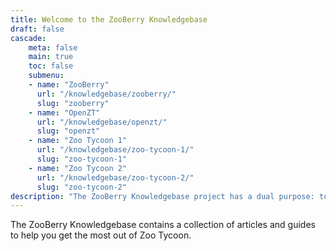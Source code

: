 ```yaml
---
title: Welcome to the ZooBerry Knowledgebase
draft: false
cascade:
    meta: false
    main: true
    toc: false
    submenu:
    - name: "ZooBerry"
      url: "/knowledgebase/zooberry/"
      slug: "zooberry"
    - name: "OpenZT" 
      url: "/knowledgebase/openzt/"
      slug: "openzt"
    - name: "Zoo Tycoon 1"
      url: "/knowledgebase/zoo-tycoon-1/"
      slug: "zoo-tycoon-1"
    - name: "Zoo Tycoon 2"
      url: "/knowledgebase/zoo-tycoon-2/"
      slug: "zoo-tycoon-2"
description: "The ZooBerry Knowledgebase project has a dual purpose: to archive old tutorials at risk of being lost but also to provide new tutorials and guides for the Zoo Tycoon community whenever possible. This section is of course a work in progress and will be updated as new content is added."
---
```


The ZooBerry Knowledgebase contains a collection of articles and guides to help you get the most out of Zoo Tycoon.